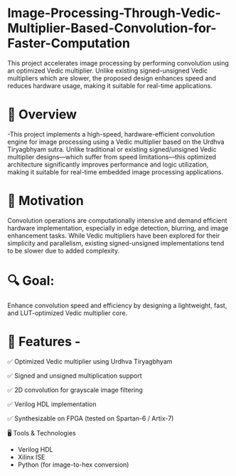 # Image-Processing-Through-Vedic-Multiplier-Based-Convolution-for-Faster-Computation
This project accelerates image processing by performing convolution using an optimized Vedic multiplier. Unlike existing signed-unsigned Vedic multipliers which are slower, the proposed design enhances speed and reduces hardware usage, making it suitable for real-time applications.
# 📌 Overview
-This project implements a high-speed, hardware-efficient convolution engine for image processing using a Vedic multiplier based on the Urdhva Tiryagbhyam sutra. Unlike traditional or existing signed/unsigned Vedic multiplier designs—which suffer from speed limitations—this optimized architecture significantly improves performance and logic utilization, making it suitable for real-time embedded image processing applications.

# 🧠 Motivation
Convolution operations are computationally intensive and demand efficient hardware implementation, especially in edge detection, blurring, and image enhancement tasks. While Vedic multipliers have been explored for their simplicity and parallelism, existing signed-unsigned implementations tend to be slower due to added complexity.

# 🔍 Goal:            
Enhance convolution speed and efficiency by designing a lightweight, fast, and LUT-optimized Vedic multiplier core.

# 🔧 Features -
✅ Optimized Vedic multiplier using Urdhva Tiryagbhyam

✅ Signed and unsigned multiplication support

✅ 2D convolution for grayscale image filtering

✅ Verilog HDL implementation

✅ Synthesizable on FPGA (tested on Spartan-6 / Artix-7)

🖥️ Tools & Technologies
- Verilog HDL
- Xilinx ISE 
- Python (for image-to-hex conversion)
